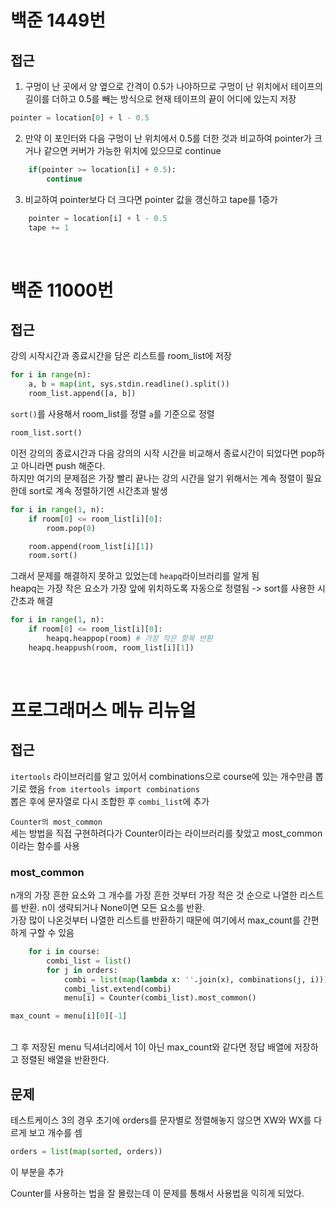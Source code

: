 # 백준 1449번

## 접근

1. 구멍이 난 곳에서 양 옆으로 간격이 0.5가 나야하므로 구멍이 난 위치에서 테이프의 길이를 더하고 0.5를 빼는 방식으로 현재 테이프의 끝이 어디에 있는지 저장
   <br>

```python
pointer = location[0] + l - 0.5
```

2. 만약 이 포인터와 다음 구멍이 난 위치에서 0.5를 더한 것과 비교하여 pointer가 크거나 같으면 커버가 가능한 위치에 있으므로 continue

```python
    if(pointer >= location[i] + 0.5):
        continue
```

3. 비교하여 pointer보다 더 크다면 pointer 값을 갱신하고 tape를 1증가

```python
    pointer = location[i] + l - 0.5
    tape += 1
```

<br>

# 백준 11000번

## 접근

강의 시작시간과 종료시간을 담은 리스트를 room_list에 저장

```python
for i in range(n):
    a, b = map(int, sys.stdin.readline().split())
    room_list.append([a, b])
```

`sort()`를 사용해서 room_list를 정렬 `a`를 기준으로 정렬

```python
room_list.sort()
```

이전 강의의 종료시간과 다음 강의의 시작 시간을 비교해서 종료시간이 되었다면 pop하고 아니라면 push 해준다.
<br>
하지만 여기의 문제점은 가장 빨리 끝나는 강의 시간을 알기 위해서는 계속 정렬이 필요한데 sort로 계속 정렬하기엔 시간초과 발생

```python
for i in range(1, n):
    if room[0] <= room_list[i][0]:
        room.pop(0)

    room.append(room_list[i][1])
    room.sort()
```

그래서 문제를 해결하지 못하고 있었는데 `heapq`라이브러리를 알게 됨
<br>
heapq는 가장 작은 요소가 가장 앞에 위치하도록 자동으로 정렬됨
-> sort를 사용한 시간초과 해결

```python
for i in range(1, n):
    if room[0] <= room_list[i][0]:
        heapq.heappop(room) # 가장 작은 항목 반환
    heapq.heappush(room, room_list[i][1])
```

<br>

# 프로그래머스 메뉴 리뉴얼

## 접근

`itertools` 라이브러리를 알고 있어서 combinations으로 course에 있는 개수만큼 뽑기로 했음
`from itertools import combinations`
<br>
뽑은 후에 문자열로 다시 조합한 후 `combi_list`에 추가

`Counter의 most_common`
<br> 세는 방법을 직접 구현하려다가 Counter이라는 라이브러리를 찾았고 most_common이라는 함수를 사용
<br>

### most_common

n개의 가장 흔한 요소와 그 개수를 가장 흔한 것부터 가장 적은 것 순으로 나열한 리스트를 반환. n이 생략되거나 None이면 모든 요소를 반환.
<br>
가장 많이 나온것부터 나열한 리스트를 반환하기 때문에 여기에서 max_count를 간편하게 구할 수 있음

```python
    for i in course:
        combi_list = list()
        for j in orders:
            combi = list(map(lambda x: ''.join(x), combinations(j, i)))
            combi_list.extend(combi)
            menu[i] = Counter(combi_list).most_common()
```

```python
max_count = menu[i][0][-1]
```

<br>
그 후 저장된 menu 딕셔너리에서 1이 아닌 max_count와 같다면 정답 배열에 저장하고 정렬된 배열을 반환한다.

## 문제

테스트케이스 3의 경우 초기에 orders를 문자별로 정렬해놓지 않으면 XW와 WX를 다르게 보고 개수를 셈

```python
orders = list(map(sorted, orders))
```

이 부분을 추가

Counter를 사용하는 법을 잘 몰랐는데 이 문제를 통해서 사용법을 익히게 되었다.

